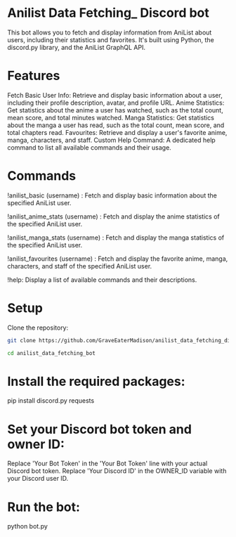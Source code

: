 # Anilist Data Fetching_ Discord bot

This bot allows you to fetch and display information from AniList about users, including their statistics and favorites. It's built using Python, the discord.py library, and the AniList GraphQL API.

# Features

Fetch Basic User Info: Retrieve and display basic information about a user, including their profile description, avatar, and profile URL.
Anime Statistics: Get statistics about the anime a user has watched, such as the total count, mean score, and total minutes watched.
Manga Statistics: Get statistics about the manga a user has read, such as the total count, mean score, and total chapters read.
Favourites: Retrieve and display a user's favorite anime, manga, characters, and staff.
Custom Help Command: A dedicated help command to list all available commands and their usage.

# Commands

!anilist_basic (username) : Fetch and display basic information about the specified AniList user.

!anilist_anime_stats (username) : Fetch and display the anime statistics of the specified AniList user.

!anilist_manga_stats (username) : Fetch and display the manga statistics of the specified AniList user.

!anilist_favourites (username) : Fetch and display the favorite anime, manga, characters, and staff of the specified AniList user.

!help: Display a list of available commands and their descriptions.

# Setup

Clone the repository:

```bash
git clone https://github.com/GraveEaterMadison/anilist_data_fetching_discord_bot.git

cd anilist_data_fetching_bot

```
# Install the required packages:

pip install discord.py requests

# Set your Discord bot token and owner ID:

Replace 'Your Bot Token' in the 'Your Bot Token' line with your actual Discord bot token.
Replace 'Your Discord ID' in the OWNER_ID variable with your Discord user ID.


# Run the bot:

python bot.py
